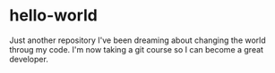 # hello-world
Just another repository
I've been dreaming about changing the world throug my code.
I'm now taking a git course so I can become a great developer.
